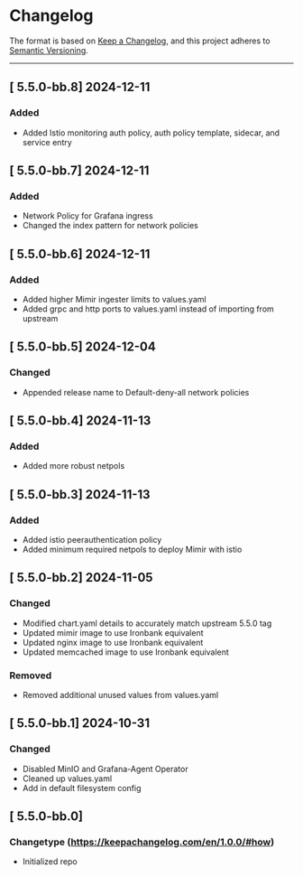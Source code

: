 # Changelog

The format is based on [Keep a Changelog](https://keepachangelog.com/en/1.0.0/), and this project adheres to [Semantic Versioning](https://semver.org/spec/v2.0.0.html).

---
## [ 5.5.0-bb.8] 2024-12-11

### Added

- Added Istio monitoring auth policy, auth policy template, sidecar, and service entry

## [ 5.5.0-bb.7] 2024-12-11

### Added 

- Network Policy for Grafana ingress
- Changed the index pattern for network policies

## [ 5.5.0-bb.6] 2024-12-11

### Added 

- Added higher Mimir ingester limits to values.yaml
- Added grpc and http ports to values.yaml instead of importing from upstream

## [ 5.5.0-bb.5] 2024-12-04

### Changed

- Appended release name to Default-deny-all network policies

## [ 5.5.0-bb.4] 2024-11-13

### Added

- Added more robust netpols

## [ 5.5.0-bb.3] 2024-11-13

### Added

- Added istio peerauthentication policy
- Added minimum required netpols to deploy Mimir with istio

## [ 5.5.0-bb.2] 2024-11-05

### Changed

- Modified chart.yaml details to accurately match upstream 5.5.0 tag
- Updated mimir image to use Ironbank equivalent 
- Updated nginx image to use Ironbank equivalent
- Updated memcached image to use Ironbank equivalent

### Removed

- Removed additional unused values from values.yaml

## [ 5.5.0-bb.1] 2024-10-31

### Changed

- Disabled MinIO and Grafana-Agent Operator
- Cleaned up values.yaml
- Add in default filesystem config

## [ 5.5.0-bb.0]

### Changetype (<https://keepachangelog.com/en/1.0.0/#how>)

- Initialized repo
